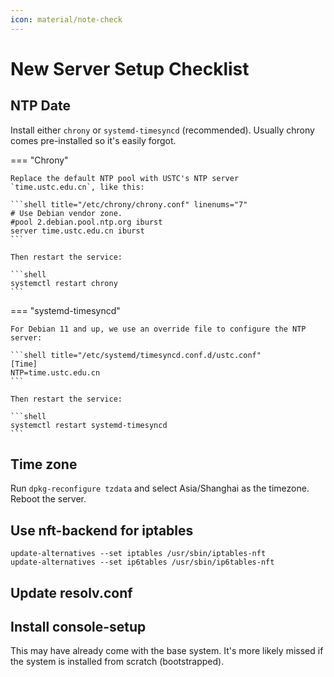 ```yaml
---
icon: material/note-check
---
```


# New Server Setup Checklist

## NTP Date

Install either `chrony` or `systemd-timesyncd` (recommended). Usually chrony comes pre-installed so it's easily forgot.

=== "Chrony"

    Replace the default NTP pool with USTC's NTP server `time.ustc.edu.cn`, like this:

    ```shell title="/etc/chrony/chrony.conf" linenums="7"
    # Use Debian vendor zone.
    #pool 2.debian.pool.ntp.org iburst
    server time.ustc.edu.cn iburst
    ```

    Then restart the service:

    ```shell
    systemctl restart chrony
    ```

=== "systemd-timesyncd"

    For Debian 11 and up, we use an override file to configure the NTP server:

    ```shell title="/etc/systemd/timesyncd.conf.d/ustc.conf"
    [Time]
    NTP=time.ustc.edu.cn
    ```

    Then restart the service:

    ```shell
    systemctl restart systemd-timesyncd
    ```

## Time zone

Run `dpkg-reconfigure tzdata` and select Asia/Shanghai as the timezone. Reboot the server.

## Use nft-backend for iptables

```shell
update-alternatives --set iptables /usr/sbin/iptables-nft
update-alternatives --set ip6tables /usr/sbin/ip6tables-nft
```

## Update resolv.conf

## Install console-setup

This may have already come with the base system. It's more likely missed if the system is installed from scratch (bootstrapped).
